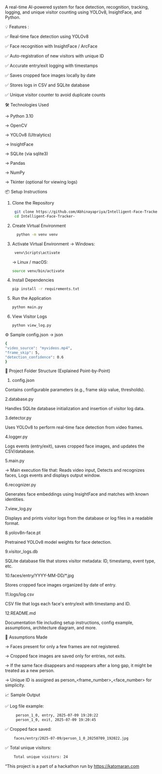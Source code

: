 A real-time AI-powered system for face detection, recognition, tracking, logging, and unique visitor counting using YOLOv8, InsightFace, and Python.



💡 Features : 

✅ Real-time face detection using YOLOv8

✅ Face recognition with InsightFace / ArcFace

✅ Auto-registration of new visitors with unique ID

✅ Accurate entry/exit logging with timestamps

✅ Saves cropped face images locally by date

✅ Stores logs in CSV and SQLite database

✅ Unique visitor counter to avoid duplicate counts



🛠️ Technologies Used

-> Python 3.10

-> OpenCV

-> YOLOv8 (Ultralytics)

-> InsightFace

-> SQLite (via sqlite3)

-> Pandas

-> NumPy

-> Tkinter (optional for viewing logs)



📦 Setup Instructions

1. Clone the Repository
    ```bash
     git clone https://github.com/Abhinayapriya/Intelligent-Face-Tracker-.git
     cd Intelligent-Face-Tracker-
    ```
   
2. Create Virtual Environment
   ```bash
     python -m venv venv
   ```
   
4. Activate Virtual Environment
   -> Windows:
   ```bash
    venv\Scripts\activate
   ```
   -> Linux / macOS:
   ```bash
   source venv/bin/activate
   ```
   
6. Install Dependencies
    ```bash
    pip install -r requirements.txt
    ```
   
8. Run the Application
    ```bash
   python main.py
   ```
    
10. View Visitor Logs
    ```bash
    python view_log.py
    ```

⚙️ Sample config.json 
  -> json
  ```bash
{
  "video_source": "myvideos.mp4",
  "frame_skip": 5,
  "detection_confidence": 0.6
}
```



📁 Project Folder Structure (Explained Point-by-Point)
 1. config.json
   
   Contains configurable parameters (e.g., frame skip value, thresholds).
   
 2.database.py

   Handles SQLite database initialization and insertion of visitor log data.
   
 3.detector.py

   Uses YOLOv8 to perform real-time face detection from video frames.

 4.logger.py

   Logs events (entry/exit), saves cropped face images, and updates the CSV/database.

 5.main.py

   -> Main execution file that:
        Reads video input, 
        Detects and recognizes faces,
        Logs events and displays output window.

 6.recognizer.py

   Generates face embeddings using InsightFace and matches with known identities.

 7.view_log.py

   Displays and prints visitor logs from the database or log files in a readable format.

 8.yolov8n-face.pt

   Pretrained YOLOv8 model weights for face detection.
 
 9.visitor_logs.db

   SQLite database file that stores visitor metadata: ID, timestamp, event type, etc.

10.faces/entry/YYYY-MM-DD/*.jpg

   Stores cropped face images organized by date of entry.

 11.logs/log.csv

   CSV file that logs each face's entry/exit with timestamp and ID.

 12.README.md 

   Documentation file including setup instructions, config example, assumptions, architecture diagram, and more.




🧪 Assumptions Made

-> Faces present for only a few frames are not registered.

-> Cropped face images are saved only for entries, not exits.

-> If the same face disappears and reappears after a long gap, it might be treated as a new person.

-> Unique ID is assigned as person_<frame_number>_<face_number> for simplicity.



📈 Sample Output

✅ Log file example:
```bash 
     person_1_0, entry, 2025-07-09 19:20:22  
     person_1_0, exit, 2025-07-09 19:20:45
```
✅ Cropped face saved:
```bash
    faces/entry/2025-07-09/person_1_0_20250709_192022.jpg
```
✅ Total unique visitors:
```bash
    Total unique visitors: 24
```


“This project is a part of a hackathon run by https://katomaran.com
